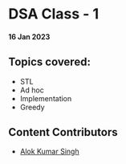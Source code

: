 # DSA Class - 1

#### 16 Jan 2023

## Topics covered:
 - STL
 - Ad hoc
 - Implementation
 - Greedy

## Content Contributors

* [Alok Kumar Singh](https://github.com/akstron)